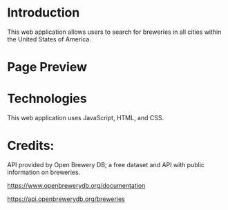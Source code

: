 # Introduction
This web application allows users to search for breweries in all cities within the United States of America.

# Page Preview


# Technologies
This web application uses JavaScript, HTML, and CSS.

# Credits:
API provided by Open Brewery DB; a free dataset and API with public information on breweries. 

https://www.openbrewerydb.org/documentation

https://api.openbrewerydb.org/breweries
